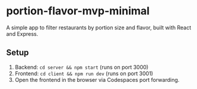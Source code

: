 # portion-flavor-mvp-minimal 

A simple app to filter restaurants by portion size and flavor, built with React and Express.

## Setup
1. Backend: `cd server && npm start` (runs on port 3000)
2. Frontend: `cd client && npm run dev` (runs on port 3001)
3. Open the frontend in the browser via Codespaces port forwarding.